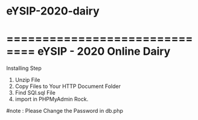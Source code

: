 # eYSIP-2020-dairy

==============================
eYSIP - 2020 Online Dairy
==============================
Installing Step 
1. Unzip File
2. Copy Files to Your HTTP Document Folder
3. Find SQl.sql File
5. import in PHPMyAdmin
Rock.

#note : Please Change the Password in db.php
